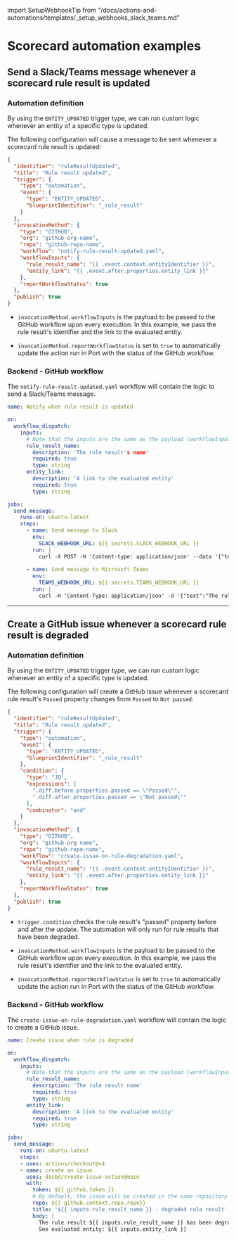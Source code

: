 
import SetupWebhookTip from "/docs/actions-and-automations/templates/_setup_webhooks_slack_teams.md"

# Scorecard automation examples

## Send a Slack/Teams message whenever a scorecard rule result is **updated**

### Automation definition

By using the `ENTITY_UPDATED` trigger type, we can run custom logic whenever an entity of a specific type is updated.  

The following configuration will cause a message to be sent whenever a scorecard rule result is updated:

```json showLineNumbers
{
  "identifier": "ruleResultUpdated",
  "title": "Rule result updated",
  "trigger": {
    "type": "automation",
    "event": {
      "type": "ENTITY_UPDATED",
      "blueprintIdentifier": "_rule_result"
    }
  },
  "invocationMethod": {
    "type": "GITHUB",
    "org": "github-org-name",
    "repo": "github-repo-name",
    "workflow": "notify-rule-result-updated.yaml",
    "workflowInputs": {
      "rule_result_name": "{{ .event.context.entityIdentifier }}",
      "entity_link": "{{ .event.after.properties.entity_link }}"
    },
    "reportWorkflowStatus": true
  },
  "publish": true
}
```

* `invocationMethod.workflowInputs` is the payload to be passed to the GitHub workflow upon every execution. In this example, we pass the rule result's identifier and the link to the evaluated entity.

* `invocationMethod.reportWorkflowStatus` is set to `true` to automatically update the action run in Port with the status of the GitHub workflow.

### Backend - GitHub workflow

The `notify-rule-result-updated.yaml` workflow will contain the logic to send a Slack/Teams message.

<SetupWebhookTip />

```yaml showLineNumbers title="notify-rule-result-updated.yaml"
name: Notify when rule result is updated

on:
  workflow_dispatch:
    inputs:
      # Note that the inputs are the same as the payload (workflowInputs) defined in the automation
      rule_result_name:
        description: 'The rule result's name'
        required: true
        type: string
      entity_link:
        description: 'A link to the evaluated entity'
        required: true
        type: string

jobs:
  send_message:
    runs-on: ubuntu-latest
    steps:
      - name: Send message to Slack
        env:
          SLACK_WEBHOOK_URL: ${{ secrets.SLACK_WEBHOOK_URL }}
        run: |
          curl -X POST -H 'Content-type: application/json' --data '{"text":"The rule result ${{ inputs.rule_result_name }} has been updated. See evaluated entity: ${{ inputs.entity_link }}"}' $SLACK_WEBHOOK_URL
      
      - name: Send message to Microsoft Teams
        env:
          TEAMS_WEBHOOK_URL: ${{ secrets.TEAMS_WEBHOOK_URL }}
        run: |
          curl -H 'Content-Type: application/json' -d '{"text":"The rule result ${{ inputs.rule_result_name }} has been updated. See evaluated entity: ${{ inputs.entity_link }}"}' $TEAMS_WEBHOOK_URL
```

---

## Create a GitHub issue whenever a scorecard rule result is **degraded**

### Automation definition

By using the `ENTITY_UPDATED` trigger type, we can run custom logic whenever an entity of a specific type is updated.  

The following configuration will create a GitHub issue whenever a scorecard rule result's `Passed` property changes from `Passed` to `Not passed`:

```json showLineNumbers
{
  "identifier": "ruleResultUpdated",
  "title": "Rule result updated",
  "trigger": {
    "type": "automation",
    "event": {
      "type": "ENTITY_UPDATED",
      "blueprintIdentifier": "_rule_result"
    },
    "condition": {
      "type": "JQ",
      "expressions": [
        ".diff.before.properties.passed == \"Passed\"",
        ".diff.after.properties.passed == \"Not passed\""
      ],
      "combinator": "and"
    }
  },
  "invocationMethod": {
    "type": "GITHUB",
    "org": "github-org-name",
    "repo": "github-repo-name",
    "workflow": "create-issue-on-rule-degradation.yaml",
    "workflowInputs": {
      "rule_result_name": "{{ .event.context.entityIdentifier }}",
      "entity_link": "{{ .event.after.properties.entity_link }}"
    },
    "reportWorkflowStatus": true
  },
  "publish": true
}
```

* `trigger.condition` checks the rule result's "passed" property before and after the update. The automation will only run for rule results that have been degraded.

* `invocationMethod.workflowInputs` is the payload to be passed to the GitHub workflow upon every execution. In this example, we pass the rule result's identifier and the link to the evaluated entity.

* `invocationMethod.reportWorkflowStatus` is set to `true` to automatically update the action run in Port with the status of the GitHub workflow.

### Backend - GitHub workflow

The `create-issue-on-rule-degradation.yaml` workflow will contain the logic to create a GitHub issue.

```yaml showLineNumbers title="create-issue-on-rule-degradation.yaml"
name: Create issue when rule is degraded

on:
  workflow_dispatch:
    inputs:
      # Note that the inputs are the same as the payload (workflowInputs) defined in the automation
      rule_result_name:
        description: 'The rule result name'
        required: true
        type: string
      entity_link:
        description: 'A link to the evaluated entity'
        required: true
        type: string

jobs:
  send_message:
    runs-on: ubuntu-latest
    steps:
    - uses: actions/checkout@v4
    - name: create an issue
      uses: dacbd/create-issue-action@main
      with:
        token: ${{ github.token }}
        # By default, the issue will be created in the same repository as the workflow
        repo: ${{ github.context.repo.repo}}
        title: '${{ inputs.rule_result_name }} - degraded rule result'
        body: |
          The rule result ${{ inputs.rule_result_name }} has been degraded.
          See evaluated entity: ${{ inputs.entity_link }}
```